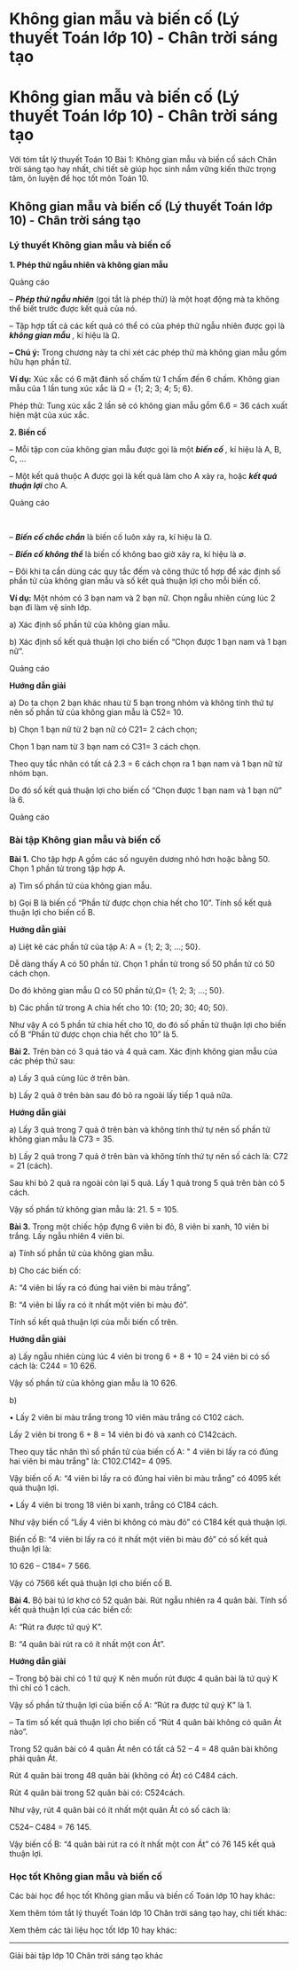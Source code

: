 # Không gian mẫu và biến cố (Lý thuyết Toán lớp 10) - Chân trời sáng tạo

# Không gian mẫu và biến cố (Lý thuyết Toán lớp 10) - Chân trời sáng tạo

Với tóm tắt lý thuyết Toán 10 Bài 1: Không gian mẫu và biến cố sách Chân trời sáng tạo hay nhất, chi tiết sẽ giúp học sinh nắm vững kiến thức trọng tâm, ôn luyện để học tốt môn Toán 10.

## Không gian mẫu và biến cố (Lý thuyết Toán lớp 10) - Chân trời sáng tạo

### **Lý thuyết Không gian mẫu và biến cố**

**1\. Phép thử ngẫu nhiên và không gian mẫu**

Quảng cáo

– **_Phép thử ngẫu nhiên_** (gọi tắt là phép thử) là một hoạt động mà ta không thể biết trước được kết quả của nó.

– Tập hợp tất cả các kết quả có thể có của phép thử ngẫu nhiên được gọi là **_không gian mẫu_** _,_ kí hiệu là Ω.

**– Chú ý:** Trong chương này ta chỉ xét các phép thử mà không gian mẫu gồm hữu hạn phần tử.

**Ví dụ:** Xúc xắc có 6 mặt đánh số chấm từ 1 chấm đến 6 chấm. Không gian mẫu của 1 lần tung xúc xắc là Ω = {1; 2; 3; 4; 5; 6}.

Phép thử: Tung xúc xắc 2 lần sẽ có không gian mẫu gồm 6.6 = 36 cách xuất hiện mặt của xúc xắc.

**2\. Biến cố**

– Mỗi tập con của không gian mẫu được gọi là một **_biến cố_** _,_ kí hiệu là A, B, C, …

– Một kết quả thuộc A được gọi là kết quả làm cho A xảy ra, hoặc **_kết quả thuận lợi_** cho A.

Quảng cáo

﻿

– **_Biến cố chắc chắn_** là biến cố luôn xảy ra, kí hiệu là Ω.

– **_Biến cố không thể_** là biến cố không bao giờ xảy ra, kí hiệu là ∅.

– Đôi khi ta cần dùng các quy tắc đếm và công thức tổ hợp để xác định số phần tử của không gian mẫu và số kết quả thuận lợi cho mỗi biến cố.

**Ví dụ:** Một nhóm có 3 bạn nam và 2 bạn nữ. Chọn ngẫu nhiên cùng lúc 2 bạn đi làm vệ sinh lớp. 

a) Xác định số phần tử của không gian mẫu.

b) Xác định số kết quả thuận lợi cho biến cố “Chọn được 1 bạn nam và 1 bạn nữ”.

Quảng cáo

**Hướng dẫn giải**

a) Do ta chọn 2 bạn khác nhau từ 5 bạn trong nhóm và không tính thứ tự nên số phần tử của không gian mẫu là C52= 10.

b) Chọn 1 bạn nữ từ 2 bạn nữ có C21= 2 cách chọn;

Chọn 1 bạn nam từ 3 bạn nam có C31= 3 cách chọn. 

Theo quy tắc nhân có tất cả 2.3 = 6 cách chọn ra 1 bạn nam và 1 bạn nữ từ nhóm bạn.

Do đó số kết quả thuận lợi cho biến cố “Chọn được 1 bạn nam và 1 bạn nữ” là 6.

Quảng cáo

### **Bài tập Không gian mẫu và biến cố**

**Bài 1.** Cho tập hợp A gồm các số nguyên dương nhỏ hơn hoặc bằng 50. Chọn 1 phần tử trong tập hợp A.

a) Tìm số phần tử của không gian mẫu.

b) Gọi B là biến cố “Phần tử được chọn chia hết cho 10”. Tính số kết quả thuận lợi cho biến cố B.

**Hướng dẫn giải**

a) Liệt kê các phần tử của tập A: A = {1; 2; 3; …; 50}.

Dễ dàng thấy A có 50 phần tử. Chọn 1 phần tử trong số 50 phần tử có 50 cách chọn.

Do đó không gian mẫu Ω có 50 phần tử,Ω= {1; 2; 3; …; 50}.

b) Các phần tử trong A chia hết cho 10: {10; 20; 30; 40; 50}.

Như vậy A có 5 phần tử chia hết cho 10, do đó số phần tử thuận lợi cho biến cố B “Phần tử được chọn chia hết cho 10” là 5.

**Bài 2.** Trên bàn có 3 quả táo và 4 quả cam. Xác định không gian mẫu của các phép thử sau:

a) Lấy 3 quả cùng lúc ở trên bàn.

b) Lấy 2 quả ở trên bàn sau đó bỏ ra ngoài lấy tiếp 1 quả nữa.

**Hướng dẫn giải**

a) Lấy 3 quả trong 7 quả ở trên bàn và không tính thứ tự nên số phần tử không gian mẫu là C73 = 35.

b) Lấy 2 quả trong 7 quả ở trên bàn và không tính thứ tự nên số cách là: C72 = 21 (cách).

Sau khi bỏ 2 quả ra ngoài còn lại 5 quả. Lấy 1 quả trong 5 quả trên bàn có 5 cách.

Vậy số phần tử không gian mẫu là: 21. 5 = 105.

**Bài 3.** Trong một chiếc hộp đựng 6 viên bi đỏ, 8 viên bi xanh, 10 viên bi trắng. Lấy ngẫu nhiên 4 viên bi. 

a) Tính số phần tử của không gian mẫu.

b) Cho các biến cố:

A: “4 viên bi lấy ra có đúng hai viên bi màu trắng”.

B: “4 viên bi lấy ra có ít nhất một viên bi màu đỏ”.

Tính số kết quả thuận lợi của mỗi biến cố trên.

**Hướng dẫn giải**

a) Lấy ngẫu nhiên cùng lúc 4 viên bi trong 6 + 8 + 10 = 24 viên bi có số cách là: C244 = 10 626. 

Vậy số phần tử của không gian mẫu là 10 626.

b) 

• Lấy 2 viên bi màu trắng trong 10 viên màu trắng có C102 cách.

Lấy 2 viên bi trong 6 + 8 = 14 viên bi đỏ và xanh có C142cách.

Theo quy tắc nhân thì số phần tử của biến cố A: " 4 viên bi lấy ra có đúng hai viên bi màu trắng" là: C102.C142= 4 095.

Vậy biến cố A: “4 viên bi lấy ra có đúng hai viên bi màu trắng” có 4095 kết quả thuận lợi.

• Lấy 4 viên bi trong 18 viên bi xanh, trắng có C184 cách. 

Như vậy biến cố “Lấy 4 viên bi không có màu đỏ” có C184 kết quả thuận lợi.

Biến cố B: “4 viên bi lấy ra có ít nhất một viên bi màu đỏ” có số kết quả thuận lợi là:

10 626 – C184= 7 566.

Vậy có 7566 kết quả thuận lợi cho biến cố B.

**Bài 4.** Bộ bài tú lơ khơ có 52 quân bài. Rút ngẫu nhiên ra 4 quân bài. Tính số kết quả thuận lợi của các biến cố:

A: “Rút ra được tứ quý K”.

B: “4 quân bài rút ra có ít nhất một con Át”.

**Hướng dẫn giải**

– Trong bộ bài chỉ có 1 tứ quý K nên muốn rút được 4 quân bài là tứ quý K thì chỉ có 1 cách.

Vậy số phần tử thuận lợi của biến cố A: “Rút ra được tứ quý K” là 1.

– Ta tìm số kết quả thuận lợi cho biến cố “Rút 4 quân bài không có quân Át nào”.

Trong 52 quân bài có 4 quân Át nên có tất cả 52 – 4 = 48 quân bài không phải quân Át.

Rút 4 quân bài trong 48 quân bài (không có Át) có C484 cách.

Rút 4 quân bài trong 52 quân bài có: C524cách.

Như vậy, rút 4 quân bài có ít nhất một quân Át có số cách là: 

C524– C484 = 76 145.

Vậy biến cố B: “4 quân bài rút ra có ít nhất một con Át” có 76 145 kết quả thuận lợi.

### **Học tốt Không gian mẫu và biến cố**

Các bài học để học tốt Không gian mẫu và biến cố Toán lớp 10 hay khác:

Xem thêm tóm tắt lý thuyết Toán lớp 10 Chân trời sáng tạo hay, chi tiết khác:

Xem thêm các tài liệu học tốt lớp 10 hay khác:

* * *

Giải bài tập lớp 10 Chân trời sáng tạo khác
